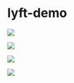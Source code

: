 # lyft-demo



![](http://i66.tinypic.com/j14psi.jpg)


![](http://i66.tinypic.com/ivcthz.jpg)

![](http://i66.tinypic.com/j14psi.jpg)


![](http://i66.tinypic.com/ivcthz.jpg)

